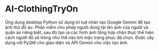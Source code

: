 # AI-ClothingTryOn
Ứng dụng desktop Python sử dụng trí tuệ nhân tạo Google Gemini để tạo ảnh thử đồ ảo. Phần mềm cho phép người dùng tải lên ảnh của người và quần áo riêng biệt, sau đó tạo ra các hình ảnh tổng hợp chân thực thể hiện cách người đó sẽ trông như thế nào khi mặc trang phục đã chọn. Được xây dựng với PyQt6 cho giao diện và API Gemini cho việc tạo ảnh.
